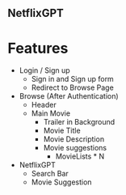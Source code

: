 ## NetflixGPT

# Features
- Login / Sign up
    - Sign in and Sign up form
    - Redirect to Browse Page
- Browse (After Authentication)
    - Header
    - Main Movie
        - Trailer in Background
        - Movie Title
        - Movie Description
        - Movie suggestions
            - MovieLists * N
- NetflixGPT
    - Search Bar
    - Movie Suggestion
    